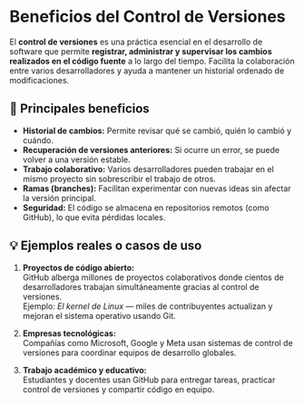 # Beneficios del Control de Versiones

El **control de versiones** es una práctica esencial en el desarrollo de software que permite **registrar, administrar y supervisar los cambios realizados en el código fuente** a lo largo del tiempo. Facilita la colaboración entre varios desarrolladores y ayuda a mantener un historial ordenado de modificaciones.

## 🧩 Principales beneficios

- **Historial de cambios:** Permite revisar qué se cambió, quién lo cambió y cuándo.  
- **Recuperación de versiones anteriores:** Si ocurre un error, se puede volver a una versión estable.  
- **Trabajo colaborativo:** Varios desarrolladores pueden trabajar en el mismo proyecto sin sobrescribir el trabajo de otros.  
- **Ramas (branches):** Facilitan experimentar con nuevas ideas sin afectar la versión principal.  
- **Seguridad:** El código se almacena en repositorios remotos (como GitHub), lo que evita pérdidas locales.

## 💡 Ejemplos reales o casos de uso

1. **Proyectos de código abierto:**  
   GitHub alberga millones de proyectos colaborativos donde cientos de desarrolladores trabajan simultáneamente gracias al control de versiones.  
   Ejemplo: *El kernel de Linux* — miles de contribuyentes actualizan y mejoran el sistema operativo usando Git.

2. **Empresas tecnológicas:**  
   Compañías como Microsoft, Google y Meta usan sistemas de control de versiones para coordinar equipos de desarrollo globales.

3. **Trabajo académico y educativo:**  
   Estudiantes y docentes usan GitHub para entregar tareas, practicar control de versiones y compartir código en equipo.

